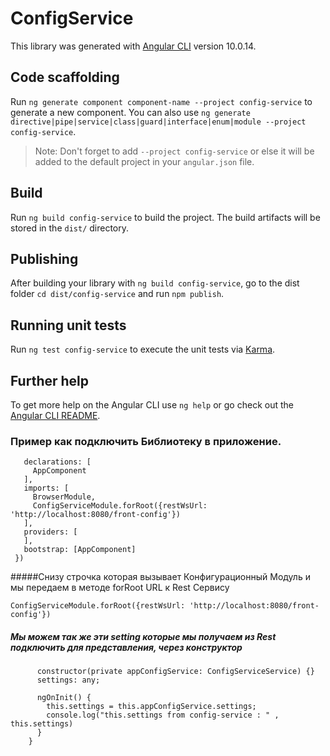# ConfigService

This library was generated with [Angular CLI](https://github.com/angular/angular-cli) version 10.0.14.

## Code scaffolding

Run `ng generate component component-name --project config-service` to generate a new component. You can also use `ng generate directive|pipe|service|class|guard|interface|enum|module --project config-service`.
> Note: Don't forget to add `--project config-service` or else it will be added to the default project in your `angular.json` file. 

## Build

Run `ng build config-service` to build the project. The build artifacts will be stored in the `dist/` directory.

## Publishing

After building your library with `ng build config-service`, go to the dist folder `cd dist/config-service` and run `npm publish`.

## Running unit tests

Run `ng test config-service` to execute the unit tests via [Karma](https://karma-runner.github.io).

## Further help

To get more help on the Angular CLI use `ng help` or go check out the [Angular CLI README](https://github.com/angular/angular-cli/blob/master/README.md).

### Пример как подключить Библиотеку в приложение.
```@NgModule({
   declarations: [
     AppComponent
   ],
   imports: [
     BrowserModule,
     ConfigServiceModule.forRoot({restWsUrl: 'http://localhost:8080/front-config'})
   ],
   providers: [
   ],
   bootstrap: [AppComponent]
 })
```
>
#####Снизу строчка которая вызывает Конфигурационный Модуль и мы передаем в методе forRoot  URL к Rest Сервису 
```
ConfigServiceModule.forRoot({restWsUrl: 'http://localhost:8080/front-config'})
```
##### Мы можем так же эти setting которые мы получаем из Rest  подключить для представления, через конструктор
```export class AppComponent implements OnInit {
      constructor(private appConfigService: ConfigServiceService) {}
      settings: any;
    
      ngOnInit() {
        this.settings = this.appConfigService.settings;
        console.log("this.settings from config-service : " , this.settings)
      }
    }
```
